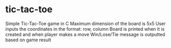 # tic-tac-toe
Simple Tic-Tac-Toe game in C
Maximum dimension of the board is 5x5
User inputs the coordinates in the format: row, column
Board is printed when it is created and when player makes a move
Win/Lose/Tie message is outputted based on game result
